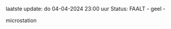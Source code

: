 laatste update: 
do 04-04-2024 23:00   uur 
Status: FAALT - geel - 
<div class="service Y">microstation</div>